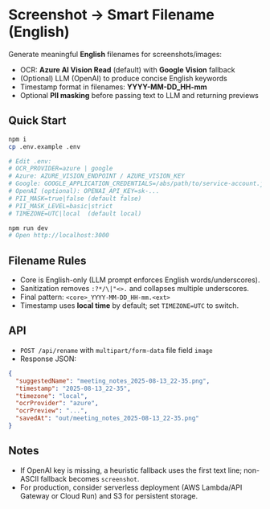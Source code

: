 
# Screenshot → Smart Filename (English)

Generate meaningful **English** filenames for screenshots/images:
- OCR: **Azure AI Vision Read** (default) with **Google Vision** fallback
- (Optional) LLM (OpenAI) to produce concise English keywords
- Timestamp format in filenames: **YYYY-MM-DD_HH-mm**
- Optional **PII masking** before passing text to LLM and returning previews

## Quick Start
```bash
npm i
cp .env.example .env

# Edit .env:
# OCR_PROVIDER=azure | google
# Azure: AZURE_VISION_ENDPOINT / AZURE_VISION_KEY
# Google: GOOGLE_APPLICATION_CREDENTIALS=/abs/path/to/service-account.json
# OpenAI (optional): OPENAI_API_KEY=sk-...
# PII_MASK=true|false (default false)
# PII_MASK_LEVEL=basic|strict
# TIMEZONE=UTC|local  (default local)

npm run dev
# Open http://localhost:3000
```

## Filename Rules
- Core is English-only (LLM prompt enforces English words/underscores).
- Sanitization removes `:?*/\|"<>.` and collapses multiple underscores.
- Final pattern: `<core>_YYYY-MM-DD_HH-mm.<ext>`
- Timestamp uses **local time** by default; set `TIMEZONE=UTC` to switch.

## API
- `POST /api/rename` with `multipart/form-data` file field `image`
- Response JSON:
```json
{
  "suggestedName": "meeting_notes_2025-08-13_22-35.png",
  "timestamp": "2025-08-13_22-35",
  "timezone": "local",
  "ocrProvider": "azure",
  "ocrPreview": "...",
  "savedAt": "out/meeting_notes_2025-08-13_22-35.png"
}
```

## Notes
- If OpenAI key is missing, a heuristic fallback uses the first text line; non-ASCII fallback becomes `screenshot`.
- For production, consider serverless deployment (AWS Lambda/API Gateway or Cloud Run) and S3 for persistent storage.
